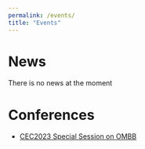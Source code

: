 ```yaml
---
permalink: /events/
title: "Events"
---
```


News
======
There is no news at the moment

Conferences
======
- [CEC2023 Special Session on OMBB](/events/CEC2023-MOBB/index)
